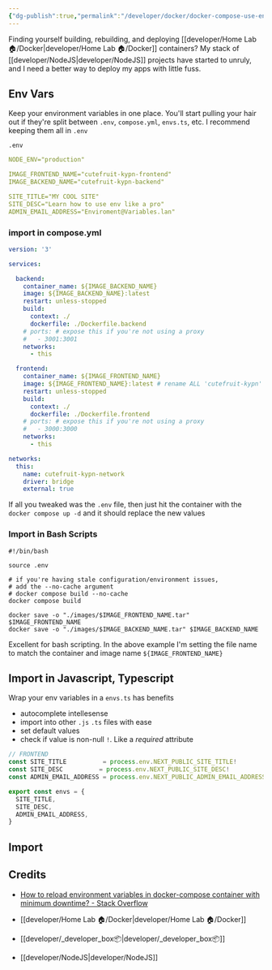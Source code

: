 ```yaml
---
{"dg-publish":true,"permalink":"/developer/docker/docker-compose-use-environment-variables-like-a-pro/","tags":["nodejs","yaml","docker","docker-compose"],"noteIcon":""}
---
```


Finding yourself building, rebuilding, and deploying [[developer/Home Lab 🏠/Docker\|developer/Home Lab 🏠/Docker]] containers? My stack of [[developer/NodeJS\|developer/NodeJS]] projects have started to unruly, and I need a better way to deploy my apps with little fuss. 

## Env Vars

Keep your environment variables in one place. You'll start pulling your hair out if they're split between `.env`, `compose.yml`, `envs.ts`, etc.  I recommend keeping them all in `.env`

`.env`
```yml
NODE_ENV="production"

IMAGE_FRONTEND_NAME="cutefruit-kypn-frontend"
IMAGE_BACKEND_NAME="cutefruit-kypn-backend"

SITE_TITLE="MY COOL SITE"
SITE_DESC="Learn how to use env like a pro"
ADMIN_EMAIL_ADDRESS="Enviroment@Variables.lan"
```
### import in compose.yml
```yml
version: '3'

services:

  backend:
    container_name: ${IMAGE_BACKEND_NAME}
    image: ${IMAGE_BACKEND_NAME}:latest 
    restart: unless-stopped
    build: 
      context: ./
      dockerfile: ./Dockerfile.backend
    # ports: # expose this if you're not using a proxy
    #   - 3001:3001
    networks:
      - this

  frontend:
    container_name: ${IMAGE_FRONTEND_NAME}
    image: ${IMAGE_FRONTEND_NAME}:latest # rename ALL 'cutefruit-kypn' to a unique name 
    restart: unless-stopped
    build: 
      context: ./
      dockerfile: ./Dockerfile.frontend
    # ports: # expose this if you're not using a proxy
    #   - 3000:3000
    networks:
      - this

networks:    
  this:
    name: cutefruit-kypn-network
    driver: bridge  
    external: true 

```

If all you tweaked was the `.env` file, then just hit the container with the `docker compose up -d` and it should replace the new values

### Import in Bash Scripts
```shell
#!/bin/bash

source .env

# if you're having stale configuration/environment issues, 
# add the --no-cache argument
# docker compose build --no-cache
docker compose build 

docker save -o "./images/$IMAGE_FRONTEND_NAME.tar" $IMAGE_FRONTEND_NAME
docker save -o "./images/$IMAGE_BACKEND_NAME.tar" $IMAGE_BACKEND_NAME
```

Excellent for bash scripting. In the above example I'm setting the file name to match the container and image name `${IMAGE_FRONTEND_NAME}`

## Import in Javascript, Typescript

Wrap your env variables in a `envs.ts` has benefits
- autocomplete intellesense
- import into other `.js` `.ts` files with ease
- set default values 
- check if value is non-null `!`. Like a *required* attribute

```ts
// FRONTEND      
const SITE_TITLE          = process.env.NEXT_PUBLIC_SITE_TITLE! 
const SITE_DESC          = process.env.NEXT_PUBLIC_SITE_DESC! 
const ADMIN_EMAIL_ADDRESS = process.env.NEXT_PUBLIC_ADMIN_EMAIL_ADDRESS!

export const envs = {
  SITE_TITLE,
  SITE_DESC,
  ADMIN_EMAIL_ADDRESS,
} 
```

## Import
## Credits
- [How to reload environment variables in docker-compose container with minimum downtime? - Stack Overflow](https://stackoverflow.com/questions/42149529/how-to-reload-environment-variables-in-docker-compose-container-with-minimum-dow)

- [[developer/Home Lab 🏠/Docker\|developer/Home Lab 🏠/Docker]]
- [[developer/_developer_box📦\|developer/_developer_box📦]]
- [[developer/NodeJS\|developer/NodeJS]]